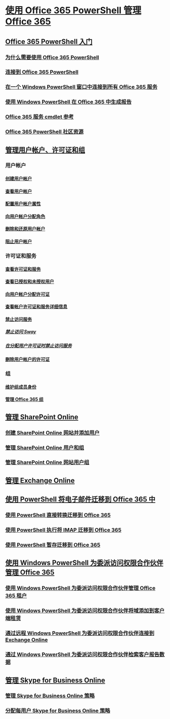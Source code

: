 
# [使用 Office 365 PowerShell 管理 Office 365](manage-office-365-with-office-365-powershell.md)
## [Office 365 PowerShell 入门](getting-started-with-office-365-powershell.md)
### [为什么需要使用 Office 365 PowerShell](why-you-need-to-use-office-365-powershell.md)
### [连接到 Office 365 PowerShell](connect-to-office-365-powershell.md)
### [在一个 Windows PowerShell 窗口中连接到所有 Office 365 服务](connect-to-all-office-365-services-in-a-single-windows-powershell-window.md)
### [使用 Windows PowerShell 在 Office 365 中生成报告](use-windows-powershell-to-create-reports-in-office-365.md)
### [Office 365 服务 cmdlet 参考](cmdlet-references-for-office-365-services.md)
### [Office 365 PowerShell 社区资源](office-365-powershell-community-resources.md)

## [管理用户帐户、许可证和组](manage-user-accounts-and-licenses-with-office-365-powershell.md)

### 用户帐户
#### [创建用户帐户](create-user-accounts-with-office-365-powershell.md)
#### [查看用户帐户](view-user-accounts-with-office-365-powershell.md)
#### [配置用户帐户属性](configure-user-account-properties-with-office-365-powershell.md)
#### [向用户帐户分配角色](assign-roles-to-user-accounts-with-office-365-powershell.md)
#### [删除和还原用户帐户](delete-and-restore-user-accounts-with-office-365-powershell.md)
#### [阻止用户帐户](block-user-accounts-with-office-365-powershell.md)

### 许可证和服务
#### [查看许可证和服务](view-licenses-and-services-with-office-365-powershell.md)
#### [查看已授权和未授权用户](view-licensed-and-unlicensed-users-with-office-365-powershell.md)
#### [向用户帐户分配许可证](assign-licenses-to-user-accounts-with-office-365-powershell.md)
#### [查看帐户许可证和服务详细信息](view-account-license-and-service-details-with-office-365-powershell.md)
#### [禁止访问服务](disable-access-to-services-with-office-365-powershell.md)
##### [禁止访问 Sway](disable-access-to-sway-with-office-365-powershell.md)
##### [在分配用户许可证时禁止访问服务](disable-access-to-services-while-assigning-user-licenses.md)
#### [删除用户帐户的许可证](remove-licenses-from-user-accounts-with-office-365-powershell.md)

### 组
#### [维护组成员身份](maintain-group-membership-with-office-365-powershell.md)
#### [管理 Office 365 组](manage-office-365-groups-with-powershell.md)

## [管理 SharePoint Online](manage-sharepoint-online-with-office-365-powershell.md)
### [创建 SharePoint Online 网站并添加用户](create-sharepoint-sites-and-add-users-with-powershell.md)
### [管理 SharePoint Online 用户和组](manage-sharepoint-users-and-groups-with-powershell.md)
### [管理 SharePoint Online 网站用户组](manage-sharepoint-site-groups-with-powershell.md)
## [管理 Exchange Online](manage-exchange-online-with-office-365-powershell.md)
## [使用 PowerShell 将电子邮件迁移到 Office 365 中](use-powershell-for-email-migration-to-office-365.md)
### [使用 PowerShell 直接转换迁移到 Office 365](use-powershell-to-perform-a-cutover-migration-to-office-365.md)
### [使用 PowerShell 执行将 IMAP 迁移到 Office 365](use-powershell-to-perform-an-imap-migration-to-office-365.md)
### [使用 PowerShell 暂存迁移到 Office 365](use-powershell-to-perform-a-staged-migration-to-office-365.md)
## [使用 Windows PowerShell 为委派访问权限合作伙伴管理 Office 365](manage-office-365-with-windows-powershell-for-delegated-access-permissions-dap-p.md)
### [使用 Windows PowerShell 为委派访问权限合作伙伴管理 Office 365 租户](manage-office-365-tenants-with-windows-powershell-for-delegated-access-permissio.md)
### [使用 Windows PowerShell 为委派访问权限合作伙伴将域添加到客户端租赁](add-a-domain-to-a-client-tenancy-with-windows-powershell-for-delegated-access-pe.md)
### [通过远程 Windows PowerShell 为委派访问权限合作伙伴连接到 Exchange Online](connect-to-exchange-online-tenants-with-remote-windows-powershell-for-delegated.md)
### [通过 Windows PowerShell 为委派访问权限合作伙伴检索客户报告数据](retrieve-customer-tenant-reporting-data-with-windows-powershell-for-delegated-ac.md)
## [管理 Skype for Business Online](manage-skype-for-business-online-with-office-365-powershell.md)
### [管理 Skype for Business Online 策略](manage-skype-for-business-online-policies-with-office-365-powershell.md)
### [分配每用户 Skype for Business Online 策略](assign-per-user-skype-for-business-online-policies-with-office-365-powershell.md)

